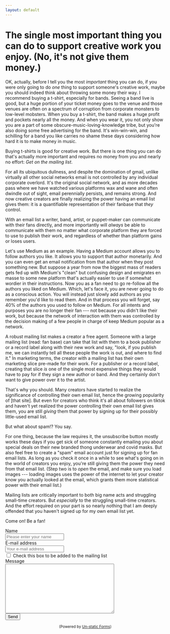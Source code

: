 ```yaml
---
layout: default
---
```


# The single most important thing you can do to support creative work you enjoy. (No, it's not give them money.)

OK, actually, before I tell you the most _important_ thing you can do, if you were only going to do _one_ thing to support someone's creative work, maybe you should indeed think about throwing some money their way. I recommend buying a t-shirt, especially for bands. Seeing a band live is good, but a huge portion of your ticket money goes to the venue and those venues are often on a spectrum of corruption from corporate monsters to low-level mobsters. When you buy a t-shirt, the band makes a huge profit and pockets nearly all the money. And when you wear it, you not only show you are a part of some obscure-music-loving-knowledge tribe, but you're also doing some free advertising for the band. It's win-win-win, and schilling for a band you like carries no shame these days considering how hard it is to make money in music.

Buying t-shirts is good for creative work. But there is one thing you can do that's actually more important and requires no money from you and nearly no effort: _Get on the mailing list_.

For all its ubiquitous dullness, and despite the domination of gmail, unlike virtually all other social networks email is not controlled by any individual corporate overlord. It's the original social network, and as more decades pass where we have watched various platforms wax and wane and often dwindle out of sight, email perennially persists, and remains strong. And now creative creators are finally realizing the power having an email list gives them: it is a quantifiable representation of their fanbase that _they_ control.

With an email list a writer, band, artist, or puppet-maker can communicate with their fans directly, and more importantly will _always_ be able to communicate with them no matter what corporate platform they are forced to use to publish their work, and regardless of whether than platform gains or loses users.

Let's use Medium as an example. Having a Medium account allows you to follow authors you like. It allows you to support that author monetarily. And you can even get an email notification from that author when they post something new. But suppose a year from now the biggest mass of readers gets fed up with Medium's "clean" but confusing design and emigrates en masse to some new platform that's actually easier to use if somewhat wordier in their instructions. Now you as a fan need to go re-follow all the authors you liked on Medium.  Which, let's face it, you are never going to do as a conscious action.  You will instead just slowly add authors as you remember you'd like to read them. And in that process you will forget, say 40% of the authors you used to follow on Medium. For all intents and purposes you are no longer their fan --- not because you didn't like their work, but because the network of interaction with them was controlled by the decision making of a few people in charge of keep Medium popular as a network.

A robust mailing list makes a creator a free agent. Someone with a large mailing list (read: fan base) can take that list with them to a book publisher or a record label along with their new work and say, "look, if you publish me, we can instantly tell all these people the work is out, and where to find it." In marketing terms, the creator with a mailing list has their own marketing slice pre-made for their work. For a publisher or a record label, creating that slice _is_ one of the single most expensive things they would have to pay for if they sign a new author or band. And they certainly don't want to give power over it to the artist.

That's why you should. Many creators have started to realize the significance of controlling their own email list, hence the growing popularity of [that site]. But even for creators who think it's all about followers on tiktok and haven't yet realized the power controlling their own email list gives them, you are still _giving_ them that power by signing up for their possibly little-used email list.

But what about spam!? You say.

For one thing, because the law requires it, the unsubscribe button mostly works these days if you get sick of someone constantly emailing you about special deals on their new branded thong underwear and covid masks. But also feel free to create a "spam" email account just for signing up for fan email lists. As long as you check it once in a while to see what's going on in the world of creators you enjoy, you're still giving them the power they need from that email list.  (Step two is to _open_ the email, and make sure you load images --- loading images uses the power of the internet to let your creator know you actually looked at the email, which grants them more statistical power with their email list.)

Mailing lists are critically important to both big name acts and struggling small-time creators. But _especially_ to the struggling small-time creators. And the effort required on your part is so nearly nothing that I am deeply offended that you haven't signed up for my own email list yet. 

Come on! Be a fan!  


<form method="post" action="https://forms.un-static.com/forms/bcd4d9974878bd5299fc08fbf3ddc46271feff0a">
  <div class="form-group row">
    <label for="name" class="col-4 col-form-label">Name</label>
    <div class="col-8">
      <div class="input-group">
        <div class="input-group-addon">
          <i class="fa fa-user"></i>
        </div>
        <input id="name" name="name" placeholder="Please enter your name" type="text" required="required" class="form-control">
      </div>
    </div>
  </div>
  <div class="form-group row">
    <label for="email" class="col-4 col-form-label">E-mail address</label>
    <div class="col-8">
      <div class="input-group">
        <div class="input-group-addon">
          <i class="fa fa-envelope"></i>
        </div>
          <input id="email" name="email" placeholder="Your e-mail address" type="text" required="required" class="form-control">
      </div>
    </div>
  </div>
  <div class="form-check">
    <input class="form-check-input" name="addtomailing" type="checkbox" value="yes" id="yesmailinglist">
    <label class="form-check-label" for="yesmailinglist">
      Check this box to be added to the mailing list
    </label>
  </div>
  <div class="form-group row">
    <label for="message" class="col-4 col-form-label">Message</label>
    <div class="col-8">
      <textarea id="message" name="message" cols="40" rows="10" class="form-control"></textarea>
    </div>
  </div>
  <div class="form-group row">
    <div class="offset-4 col-8">
      <button name="submit" type="submit" class="btn btn-primary">Send</button>
    </div>
  </div>
</form>
<div align="center">
  <p><small>(Powered by <a rel="nofollow" href="Un-static Forms">Un-static Forms</a>)</small></p>
</div>




